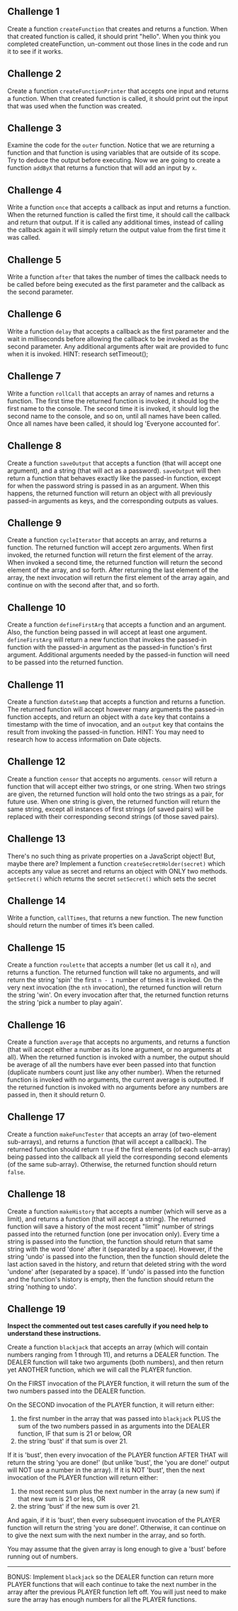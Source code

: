 ## Challenge 1

Create a function `createFunction` that creates and returns a function. 
When that created function is called, it should print "hello".
When you think you completed createFunction, un-comment out those lines in the code and run it to see if it works. 

## Challenge 2

Create a function `createFunctionPrinter` that accepts one input and returns a function. 
When that created function is called, it should print out the input that was used when the function was created. 

## Challenge 3

Examine the code for the `outer` function. Notice that we are returning a function and that function is using variables that are outside of its scope.
Try to deduce the output before executing. Now we are going to create a function `addByX` that returns a function that will add an input by `x`. 

## Challenge 4

Write a function `once` that accepts a callback as input and returns a function. When the returned function is called the first time, it should call the callback and return that output. If it is called any additional times, instead of calling the callback again it will simply return the output value from the first time it was called. 

## Challenge 5

Write a function `after` that takes the number of times the callback needs to be called before being executed as the first parameter and the callback as the second parameter. 

## Challenge 6

Write a function `delay` that accepts a callback as the first parameter and the wait in milliseconds before allowing the callback to be invoked as the second parameter. Any additional arguments after wait are provided to func when it is invoked. HINT: research setTimeout(); 

## Challenge 7

Write a function `rollCall` that accepts an array of names and returns a function. The first time the returned function is invoked, it should log the first name to the console. The second time it is invoked, it should log the second name to the console, and so on, until all names have been called. Once all names have been called, it should log 'Everyone accounted for'. 

## Challenge 8

Create a function `saveOutput` that accepts a function (that will accept one argument), and a string (that will act as a password). `saveOutput` will then return a function that behaves exactly like the passed-in function, except for when the password string is passed in as an argument. When this happens, the returned function will return an object with all previously passed-in arguments as keys, and the corresponding outputs as values. 

## Challenge 9

Create a function `cycleIterator` that accepts an array, and returns a function. The returned function will accept zero arguments. When first invoked, the returned function will return the first element of the array. When invoked a second time, the returned function will return the second element of the array, and so forth. After returning the last element of the array, the next invocation will return the first element of the array again, and continue on with the second after that, and so forth. 

## Challenge 10

Create a function `defineFirstArg` that accepts a function and an argument. Also, the function being passed in will accept at least one argument. `defineFirstArg` will return a new function that invokes the passed-in function with the passed-in argument as the passed-in function's first argument. Additional arguments needed by the passed-in function will need to be passed into the returned function. 

## Challenge 11

Create a function `dateStamp` that accepts a function and returns a function. The returned function will accept however many arguments the passed-in function accepts, and return an object with a `date` key that contains a timestamp with the time of invocation, and an `output` key that contains the result from invoking the passed-in function. HINT: You may need to research how to access information on Date objects. 

## Challenge 12

Create a function `censor` that accepts no arguments. `censor` will return a function that will accept either two strings, or one string. When two strings are given, the returned function will hold onto the two strings as a pair, for future use. When one string is given, the returned function will return the same string, except all instances of first strings (of saved pairs) will be replaced with their corresponding second strings (of those saved pairs).

## Challenge 13

There's no such thing as private properties on a JavaScript object! But, maybe there are? Implement a function `createSecretHolder(secret)` which accepts any value as secret and returns an object with ONLY two methods. `getSecret()` which returns the secret `setSecret()` which sets the secret 

## Challenge 14

Write a function, `callTimes`, that returns a new function. The new function should return the number of times it’s been called. 

## Challenge 15

Create a function `roulette` that accepts a number (let us call it `n`), and returns a function. The returned function will take no arguments, and will return the string 'spin' the first `n - 1` number of times it is invoked. On the very next invocation (the `nth` invocation), the returned function will return the string 'win'. On every invocation after that, the returned function returns the string 'pick a number to play again'.

## Challenge 16

Create a function `average` that accepts no arguments, and returns a function (that will accept either a number as its lone argument, or no arguments at all). When the returned function is invoked with a number, the output should be average of all the numbers have ever been passed into that function (duplicate numbers count just like any other number). When the returned function is invoked with no arguments, the current average is outputted. If the returned function is invoked with no arguments before any numbers are passed in, then it should return 0. 

## Challenge 17

Create a function `makeFuncTester` that accepts an array (of two-element sub-arrays), and returns a function (that will accept a callback). The returned function should return `true` if the first elements (of each sub-array) being passed into the callback all yield the corresponding second elements (of the same sub-array). Otherwise, the returned function should return `false`. 

## Challenge 18

Create a function `makeHistory` that accepts a number (which will serve as a limit), and returns a function (that will accept a string). The returned function will save a history of the most recent "limit" number of strings passed into the returned function (one per invocation only). Every time a string is passed into the function, the function should return that same string with the word 'done' after it (separated by a space). However, if the string 'undo' is passed into the function, then the function should delete the last action saved in the history, and return that deleted string with the word 'undone' after (separated by a space). If 'undo' is passed into the function and the function's history is empty, then the function should return the string 'nothing to undo'. 

## Challenge 19

**Inspect the commented out test cases carefully if you need help to understand these instructions.**

Create a function `blackjack` that accepts an array (which will contain numbers ranging from 1 through 11), and returns a DEALER function. The DEALER function will take two arguments (both numbers), and then return yet ANOTHER function, which we will call the PLAYER function.

On the FIRST invocation of the PLAYER function, it will return the sum of the two numbers passed into the DEALER function.

On the SECOND invocation of the PLAYER function, it will return either:

1. the first number in the array that was passed into `blackjack` PLUS the sum of the two numbers passed in as arguments into the DEALER function, IF that sum is 21 or below, OR
2. the string 'bust' if that sum is over 21.


If it is 'bust', then every invocation of the PLAYER function AFTER THAT will return the string 'you are done!' (but unlike 'bust', the 'you are done!' output will NOT use a number in the array). If it is NOT 'bust', then the next invocation of the PLAYER function will return either:

1. the most recent sum plus the next number in the array (a new sum) if that new sum is 21 or less, OR
2. the string 'bust' if the new sum is over 21.


And again, if it is 'bust', then every subsequent invocation of the PLAYER function will return the string 'you are done!'. Otherwise, it can continue on to give the next sum with the next number in the array, and so forth.

You may assume that the given array is long enough to give a 'bust' before running out of numbers.

---

BONUS: Implement `blackjack` so the DEALER function can return more PLAYER functions that will each continue to take the next number in the array after the previous PLAYER function left off. You will just need to make sure the array has enough numbers for all the PLAYER functions.
